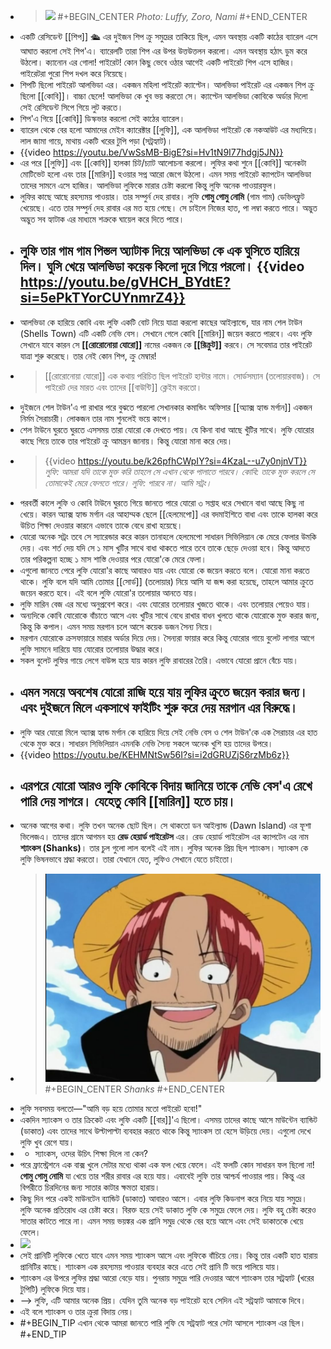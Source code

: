 - > ![](https://static.wikia.nocookie.net/one-piece-manga/images/9/90/Romance_Dawn_Arc.png/revision/latest?cb=20150929205224)
  #+BEGIN_CENTER
  *Photo: Luffy, Zoro, Nami*
  #+END_CENTER
- একটি রেসিডেন্ট [[শিপ]] 🛳️ এর দুইজন শিপ ক্রু সমুদ্রের তাকিয়ে ছিল, এমন অবস্থায় একটি কাঠের ব্যারেল এসে আঘাত করলো সেই শিপ'এ। ব্যারেলটি তারা শিপ এর উপর উত্তউত্তলন করলো। এমন অবস্থায় হঠাৎ ডুম করে উঠলো। ক্যানোন এর গোলা! পাইরেট! কোন কিছু ভেবে ওঠার আগেই একটি পাইরেট শিপ এসে হাজির। পাইরেটরা পুরো শিপ দখল করে নিয়েছে।
- শিপটি ছিলো পাইরেট আলভিডা এর। একজন মহিলা পাইরেট ক্যাপ্টেন। আলভিডা পাইরেট এর একজন শিপ ক্রু ছিলো [[কোবি]]। বাচ্চা ছেলে! আলভিডা কে খুব ভয় করতো সে। ক্যাপ্টেন আলভিডা কোবিকে অর্ডার দিলো সেই রেসিডেন্ট সিপে গিয়ে লুট করতে।
- শিপ'এ গিয়ে [[কোবি]] ডিস্কভার করলো সেই কাঠের ব্যারেল।
- ব্যারেল থেকে বের হলো আমাদের মেইন ক্যারেক্টার [[লুফি]], এক আলভিডা পাইরেট কে নকআউট এর মধ্যদিয়ে। লাল জামা গায়ে, মাথায় একটি খরের টুপি পড়া (সট্রহ্যাট)।
- {{video https://youtu.be/VwSsMB-BigE?si=Hv1tN9I77hdgj5JN}}
- এর পরে [[লুফি]] এবং [[কোবি]] হালকা চিট/চ্যাট আলোচনা করলো। লুফির কথা শুনে [[কোবি]] অনেকটা মোটিভেট হলো এবং তার [[মারিন]] হওয়ার সপ্ন আরো জেগে উঠলো। এমন সময় পাইরেট ক্যাপটেন আলভিডা তাদের সামনে এসে হাজির। আলভিডা লুফিকে মারার চেষ্টা করলো কিন্তু লুফি অনেক পাওয়ারফুল।
- লুফির কাছে আছে রহস্যময় পাওয়ার। তার সম্পুর্ন দেহ রাবার। লুফি **গোমু গোমু নোমি** (গাম গাম) ডেভিলফ্রুট খেয়েছে। এতে তার সম্পুর্ন দেহ রাবার এর মত হয়ে গেছে। সে চাইলে নিজের হাত, পা লম্বা করতে পারে। অদ্ভুত অদ্ভুত সব হ্যাটাক এর মাধ্যমে শত্রুকে ঘায়েল করে দিতে পারে।
- লুফি তার **গাম গাম পিস্তল** অ্যাটাক দিয়ে আলভিডা কে এক ঘুসিতে হারিয়ে দিল। ঘুসি খেয়ে আলভিডা কয়েক কিলো দুরে গিয়ে পরলো।
  {{video https://youtu.be/gVHCH_BYdtE?si=5ePkTYorCUYnmrZ4}}
  ---
- আলভিডা কে হারিয়ে কোবি এবং লুফি একটি বোট নিয়ে যাত্রা করলো কাছের আইল্যান্ডে, যার নাম শেল টাউন (Shells Town) এটি একটি নেভি বেস। সেখানে গেলে কোবি [[মারিন]] জয়েন করতে পারবে। এবং লুফি সেখানে যাবে কারন সে **[[রোরোনোয়া যোরো]]** নামের একজন কে **[[রিক্রুট]]** করবে। সে সবেমাত্র তার পাইরেট যাত্রা শুরু করেছে। তার নেই কোন শিপ, ক্রু মেম্বার!
- > [[রোরোনোয়া যোরো]] এক কথায় পরিচিত ছিল পাইরেট হান্টার নামে। সোর্ডসম্যান (তলোয়ারবাজ)। সে পাইরেট দের মারত এবং তাদের [[বাউন্টি]] ক্লেইম করতো।
- দুইজনে  শেল টাউন'এ পা রাখার পরে বুঝতে পারলো সেখানকার কমান্ডিং অফিসার [[অ্যাক্স হ্যান্ড মর্গান]] একজন নির্মম সৈরাচারী। লোকজন তার নাম শুনলেই ভয়ে কাপে।
- শেল টাউনে ঘুরতে ঘুরতে এসসময় তারা যোরো কে দেখতে পায়। যে কিনা বাধা আছে খুঁটির সাথে। লুফি যোরোর কাছে গিয়ে তাকে তার পাইরেট ক্রু আমন্ত্রন জানায়। কিন্তু যোরো মানা করে দেয়।
- > {{video https://youtu.be/k26pfhCWpIY?si=4KzaL--u7y0njnVT}} *লুফি: আমরা যদি তাকে মুক্ত করি তাহলে সে এখান থেকে পালাতে পারবে।
  কোবি: তাকে মুক্ত করলে সে তোমাকেই মেরে ফেলতে পারে।
  লুফি: পারবে না। আমি সট্রং।*
- পরবর্তী কালে লুফি ও কোবি টাউনে ঘুরতে গিয়ে জানতে পারে যোরো ৩ সপ্তাহ ধরে সেখানে বাধা আছে কিছু না খেয়ে। কারন 
  অ্যাক্স হ্যান্ড মর্গান এর আহাম্মক ছেলে [[হেলমেপো]] এর বদমাইশিতে বাধা এবং তাকে হালকা করে উচিত শিক্ষা দেওয়ার কারনে এভাবে তাকে বেধে রাখা হয়েছে।
- যোরো অনেক সট্রং তবে সে স্যারেন্ডার করে কারন তানাহলে হেলমেপো সাধারন সিভিলিয়ান কে মেরে ফেলার উমকি দেয়। এবং শর্ত দেয় যদি সে ১ মাস খুটির সাথে বাধা থাকতে পারে তবে তাকে ছেড়ে দেওয়া হবে। কিন্তু আদতে তার পরিকল্পনা হচ্ছে ১ মাস শাস্তি দেওয়ার পরে যোরো'কে মেরে ফেলা।
- এগুলো জানতে পেরে লুফি যোরো'র কাছে আবারও যায় এবং যোরো কে জয়েন করতে বলে। যোরো মানা করতে থাকে। লুফি বলে যদি আমি তোমার [[সোর্ড]] (তলোয়ার) নিয়ে আসি যা জব্দ করা হয়েছে, তাহলে আমার ক্রুতে জয়েন করতে হবে। এই বলে লুফি যোরো'র তলোয়ার আনতে যায়।
- লুফি মারিন বেজ এর মধ্যে অনুপ্রবেশ করে। এবং যোরোর তলোয়ার খুজতে থাকে। এবং তলোয়ার পেয়েও যায়।
- অন্যদিকে কোবি যোরোকে বাঁচাতে আসে এবং খুটির সাথে বেধে রাখার বাধন খুলতে থাকে যোরোকে মুক্ত করার জন্য, কিন্তু কি কপাল। এমন সময় মরগান চলে আসে কয়েক ডজন সৈন্য নিয়ে।
- মরগান যোরোকে ক্রসফায়ারে মারার অর্ডার দিয়ে দেয়। সৈন্যরা ফায়ার করে কিন্তু যোরোর গায়ে বুলেট লাগার আগে লুফি সামনে দারিয়ে যায় যোরোর তলোয়ার উদ্ধার করে।
- সকল বুলেট লুফির গায়ে লেগে বাউন্স হয়ে যায় কারন লুফি রাবারের তৈরি। এভাবে যোরো প্রানে বেঁচে যায়।
- এমন সময়ে অবশেষ যোরো রাজি হয়ে যায় লুফির ক্রুতে জয়েন করার জন্য। এবং দুইজনে মিলে একসাথে ফাইটিং শুরু করে দেয় মরগান এর বিরুদ্ধে।
  ---
- লুফি আর যোরো মিলে 
  অ্যাক্স হ্যান্ড মর্গান কে হারিয়ে দিয়ে সেই নেভি বেস ও শেল টাউন'কে এক সৈরাচার এর হাত থেকে মুক্ত করে। সাধারন সিভিলিয়ান এমনকি নেভি সৈন্য সকলে অনেক খুশি হয় তাদের উপরে।
- {{video https://youtu.be/KEHMNtSw56I?si=i2dGRUZjS6rzMb6z}}
- এরপরে যোরো আরও লুফি কোবিকে বিদায় জানিয়ে তাকে নেভি বেস'এ রেখে পারি দেয় সাগরে। যেহেতু কোবি [[মারিন]] হতে চায়।
  ---
- অনেক আগের কথা। লুফি তখন অনেক ছোট ছিল। সে থাকতো ডন আইল্যান্ড (Dawn Island) এর ফূশা ভিলেজএ। তাদের গ্রামে আগমন হয় **রেড হেয়ার্ড পাইরেটস** এর। রেড হেয়ার্ড পাইরেটস এর ক্যাপটেন এর নাম **শ্যাংকস (Shanks)**। তার চুল গুলো লাল বলেই এই নাম। লুফির অনেক প্রিয় ছিল শ্যাংকস। স্যাংকস কে লুফি ভিষনভাবে শ্রদ্ধা করতো। তারা যেখানে যেত, লুফিও সেখানে যেতে চাইতো।
- > ![2025-06-11-03-41-50.jpeg](../assets/2025-06-11-03-41-50.jpeg)
  #+BEGIN_CENTER
  *Shanks*
  #+END_CENTER
- লুফি সবসময় বলতো—"আমি বড় হয়ে তোমার মতো পাইরেট হবো!"
- একদিন স্যাংকস ও তার ক্রিকেট এবং লুফি একটি [[বার]]'এ ছিলো। এসময় তাদের কাছে আসে মাউন্টেন ব্যান্ডিট (ডাকাত) এবং তাদের সাথে উল্টাপাল্টা ব্যবহার করতে থাকে কিন্তু স্যাংকস তা হেসে উড়িয়ে দেয়। এগুলো দেখে লুফি খুব রেগে যায়।
- - স্যাংকস, ওদের উচিৎ শিক্ষা দিলে না কেন?
- পরে ফ্রাস্ট্রেশনে এক বাক্স খুলে সেটার মধ্যে থাকা এক ফল খেয়ে ফেলে। এই ফলটি কোন সাধারন ফল ছিলো না! **গোমু গোমু নোমি** যা খেয়ে তার শরীর রাবার এর হয়ে যায়। এবাবেই লুফি তার আশ্চর্য পাওয়ার পায়। কিন্তু এর বিপরীতে চিরদিনের জন্য সাতার কাটার ক্ষমতা হারায়।
- কিছু দিন পরে একই মাউনটেন ব্যান্ডিট (ডাকাত) আবারও আসে। এবার লুফি কিডনাপ করে নিয়ে যায় সমুদ্রে। লুফি অনেক প্রতিরোধ এর চেষ্টা করে। বিরক্ত হয়ে সেই ডাকাত লুফি কে সমুদ্রে ফেলে দেয়। লুফি বহু চেষ্টা করেও সাতার কাটতে পারে না। এমন সময় ভয়ঙ্কর এক প্রানি সমুদ্র থেকে বের হয়ে আসে এবং সেই ডাকাতকে খেয়ে ফেলে।
- ![](https://static.wikia.nocookie.net/onepiece/images/a/a9/Lord_of_the_Coast_Eats_Higuma.png/revision/latest?cb=20220828051517)
- সেই প্রানিটি লুফিকে খেতে যাবে এমন সময় শ্যাংকস আসে এবং লুফিকে বাঁচিয়ে নেয়। কিন্তু তার একটি হাত হারায় প্রানিটির কাছে। শ্যাংকস এক রহস্যময় পাওয়ার ব্যবহার করে এতে সেই প্রানি টি ভয়ে পালিয়ে যায়।
- শ্যাংকস এর উপরে লুফির শ্রদ্ধা আরো বেড়ে যায়। পুনরায় সমুদ্রে পারি দেওয়ার আগে শ্যাংকস তার সট্রহ্যাট (খরের টুপিটি) লুফিকে দিয়ে যায়।
- --> লুফি, এটি আমার অনেক প্রিয়। যেদিন তুমি অনেক বড় পাইরেট হবে সেদিন এই সট্রহ্যাট আমাকে দিবে।
- এই বলে শ্যাংকস ও তার ক্রুরা বিদায় নেয়।
- #+BEGIN_TIP
  এখান থেকে আমরা জানতে পারি লুফি যে সট্রহ্যাট পরে সেটা আসলে শ্যাংকস এর ছিল।
  #+END_TIP